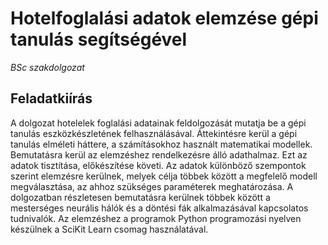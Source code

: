 # Hotelfoglalási adatok elemzése gépi tanulás segítségével

*BSc szakdolgozat*

## Feladatkiírás

A dolgozat hotelelek foglalási adatainak feldolgozását mutatja be a gépi tanulás eszközkészletének felhasználásával. Áttekintésre kerül a gépi tanulás elméleti háttere, a számításokhoz használt matematikai modellek. Bemutatásra kerül az elemzéshez rendelkezésre álló adathalmaz. Ezt az adatok tisztítása, előkészítése követi. Az adatok különböző szempontok szerint elemzésre kerülnek, melyek célja többek között a megfelelő modell megválasztása, az ahhoz szükséges paraméterek meghatározása. A dolgozatban részletesen bemutatásra kerülnek többek között a mesterséges neurális hálók és a döntési fák alkalmazásával kapcsolatos tudnivalók. Az elemzéshez a programok Python programozási nyelven készülnek a SciKit Learn csomag használatával.

